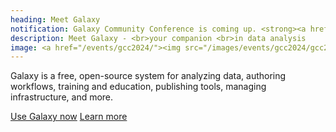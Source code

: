 ```yaml
---
heading: Meet Galaxy
notification: Galaxy Community Conference is coming up. <strong><a href="/events/gcc2024/" class="ml-2">Read on.</a></strong>
description: Meet Galaxy - <br>your companion <br>in data analysis
image: <a href="/events/gcc2024/"><img src="/images/events/gcc2024/gcc2024-banner-4.png" alt="GCC2024"></a> button
---
```


Galaxy is a free, open-source system for analyzing data, authoring workflows, training and education, publishing tools, managing infrastructure, and more.

<a href="https://usegalaxy.org/" class="btn hero mr-3 bgBright">Use Galaxy now</a>
<a href="/get-started/" class="btn hero bgBright">Learn more</a>
